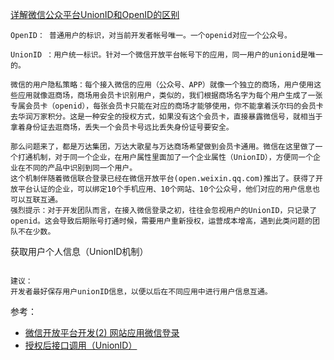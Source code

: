 [详解微信公众平台UnionID和OpenID的区别](https://zhidao.baidu.com/question/1951055912613982428.html)

```
OpenID： 普通用户的标识，对当前开发者帐号唯一。一个openid对应一个公众号。

UnionID ：用户统一标识。针对一个微信开放平台帐号下的应用，同一用户的unionid是唯一的。

微信的用户隐私策略：每个接入微信的应用（公众号、APP）就像一个独立的商场，用户使用这些应用就像逛商场，商场用会员卡识别用户，类似的，我们根据商场名字为每个用户生成了一张专属会员卡（openid），每张会员卡只能在对应的商场才能够使用，你不能拿着沃尔玛的会员卡去华润万家积分。这是一种安全的授权方式，如果没有这个会员卡，直接暴露微信号，就相当于拿着身份证去逛商场，丢失一个会员卡号远比丢失身份证号要安全。

那么问题来了，都是万达集团，万达大歌星与万达商场希望做到会员卡通用。微信在这里做了一个打通机制，对于同一个企业，在用户属性里面加了一个企业属性（UnionID），方便同一个企业在不同的产品中识别到同一个用户。
这个机制伴随着微信联合登录已经在微信开放平台(open.weixin.qq.com)推出了。获得了开放平台认证的企业，可以绑定10个手机应用、10个网站、10个公众号，他们对应的用户信息也可以互联互通。
强烈提示：对于开发团队而言，在接入微信登录之初，往往会忽视用户的UnionID，只记录了openid。这会导致后期账号打通时候，需要用户重新授权，运营成本增高，遇到此类问题的团队不在少数。
```

获取用户个人信息（UnionID机制）
```

建议：
开发者最好保存用户unionID信息，以便以后在不同应用中进行用户信息互通。
```

参考：
- [微信开放平台开发(2) 网站应用微信登录](https://www.cnblogs.com/txw1958/p/weixin-qrlogin.html)
- [授权后接口调用（UnionID）](https://open.weixin.qq.com/cgi-bin/showdocument?action=dir_list&t=resource/res_list&verify=1&id=open1419316518&lang=zh_CN)